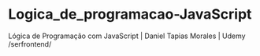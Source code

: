 # Logica_de_programacao-JavaScript
Lógica de Programação com JavaScript | Daniel Tapias Morales | Udemy /serfrontend/
